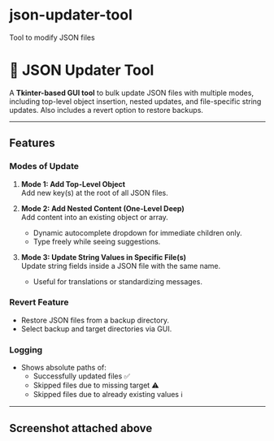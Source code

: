 # json-updater-tool
Tool to modify JSON files


# 🔧 JSON Updater Tool

A **Tkinter-based GUI tool** to bulk update JSON files with multiple modes, including top-level object insertion, nested updates, and file-specific string updates. Also includes a revert option to restore backups.  

---

## Features

### **Modes of Update**
1. **Mode 1: Add Top-Level Object**  
   Add new key(s) at the root of all JSON files.

2. **Mode 2: Add Nested Content (One-Level Deep)**  
   Add content into an existing object or array.  
   - Dynamic autocomplete dropdown for immediate children only.  
   - Type freely while seeing suggestions.

3. **Mode 3: Update String Values in Specific File(s)**  
   Update string fields inside a JSON file with the same name.  
   - Useful for translations or standardizing messages.

### **Revert Feature**
- Restore JSON files from a backup directory.  
- Select backup and target directories via GUI.  

### **Logging**
- Shows absolute paths of:  
  - Successfully updated files ✅  
  - Skipped files due to missing target ⚠️  
  - Skipped files due to already existing values ℹ️  

---

## Screenshot attached above
